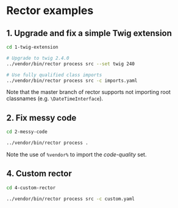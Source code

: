 # Rector examples

## 1. Upgrade and fix a simple Twig extension

```bash
cd 1-twig-extension

# Upgrade to twig 2.4.0
../vendor/bin/rector process src --set twig 240

# Use fully qualified class imports
../vendor/bin/rector process src -c imports.yaml
```

Note that the master branch of rector supports not importing root classnames (e.g. `\DateTimeInterface`).

## 2. Fix messy code

```bash
cd 2-messy-code

../vendor/bin/rector process .
```

Note the use of `%vendor%` to import the *code-quality* set.

## 4. Custom rector

```bash
cd 4-custom-rector

../vendor/bin/rector process src -c custom.yaml
```
